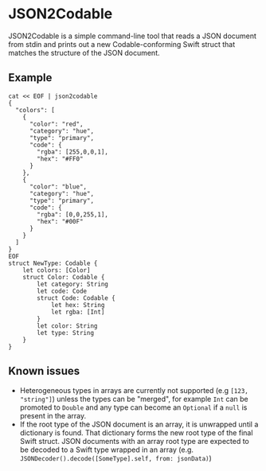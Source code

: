 # JSON2Codable

JSON2Codable is a simple command-line tool that reads a JSON document from stdin and prints out a new Codable-conforming Swift struct that matches the structure of the JSON document.

## Example

```
cat << EOF | json2codable
{
  "colors": [
    {
      "color": "red",
      "category": "hue",
      "type": "primary",
      "code": {
        "rgba": [255,0,0,1],
        "hex": "#FF0"
      }
    },
    {
      "color": "blue",
      "category": "hue",
      "type": "primary",
      "code": {
        "rgba": [0,0,255,1],
        "hex": "#00F"
      }
    }
  ]
}
EOF
struct NewType: Codable {
    let colors: [Color]
    struct Color: Codable {
        let category: String
        let code: Code
        struct Code: Codable {
            let hex: String
            let rgba: [Int]
        }
        let color: String
        let type: String
    }
}
```

## Known issues
-  Heterogeneous types in arrays are currently not supported (e.g `[123, "string"]`) unless the types can be "merged", for example `Int` can be promoted to `Double` and any type can become an `Optional` if a `null` is present in the array.
- If the root type of the JSON document is an array, it is unwrapped until a dictionary is found. That dictionary forms the new root type of the final Swift struct. JSON documents with an array root type are expected to be decoded to a Swift type wrapped in an array (e.g. `JSONDecoder().decode([SomeType].self, from: jsonData)`)

